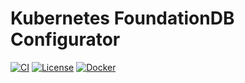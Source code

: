 # Kubernetes FoundationDB Configurator

[![CI](https://github.com/shopstic/k8s-fdb-configurator/actions/workflows/ci.yaml/badge.svg)](https://github.com/shopstic/k8s-fdb-configurator/actions) [![License](https://img.shields.io/badge/License-Apache%202.0-blue.svg)](https://github.com/shopstic/k8s-fdb-configurator/blob/main/LICENSE) [![Docker](https://img.shields.io/docker/v/shopstic/k8s-fdb-configurator?arch=amd64&color=%23ab47bc&label=Docker%20Image&sort=semver)](https://hub.docker.com/repository/docker/shopstic/k8s-fdb-configurator/tags?page=1&ordering=last_updated)
